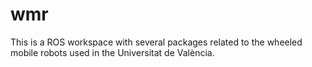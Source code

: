 # wmr

This is a ROS workspace with several packages related to the wheeled mobile robots used in the Universitat de València.

